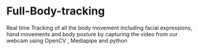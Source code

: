 # Full-Body-tracking
Real time Tracking of all the body movement including facial expressions, hand movements and body posture by capturing the video from our webcam using OpenCV , Mediapipe  and python

